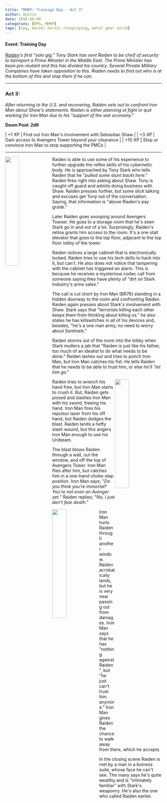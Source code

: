 ```yaml
---
title: "MHRP: Trainign Day - Act 3"
author: Austin
date: 2016-06-09
categories: [RPG, MHRP]
tags: [rpg, marvel heroic roleplaying, metal gear solid]
---
```


#### Event:  Training Day

*[Raiden](https://docs.google.com/spreadsheets/d/1p-WQgYI7Ct9d_1YGmA7DXQ6TMRv-c2dUVo1vQdtRU7M/edit?usp=sharing)'s
first "solo gig."  Tony Stark has sent Raiden to be cheif
of security to tarnsport a Prime Minister in the Middle
East.  The Prime Minister has been pro-mutant and this has
divided his country.  Several Private Military Companies
have taken opposition to this.  Riaden needs to find out
who is at the bottom of this and stop them if he can.*

-----

### Act 3:

*After returning to the U.S. and recovering, Raiden sets out to confront Iron Man about Shaw's statements.  Raiden is either planning ot fight or quit working for Iron Man due to his "support of the war economy."*

**Doom Pool:  2d6**

| +1 XP | Find out Iron Man's involvement with Sebastian Shaw |
| +3 XP | Gain access to Avengers Tower beyond your clearance |
| +10 XP | Stop or convince Iron Man to stop supporting the PMCs |

-----

<a href="https://encrypted-tbn2.gstatic.com/images?q=tbn:ANd9GcQGHUGVgsguq9Ta9CbvDiuKAkaeohcTrN5waUd7ppDy_jvPbHUydw"><img src="https://encrypted-tbn2.gstatic.com/images?q=tbn:ANd9GcQGHUGVgsguq9Ta9CbvDiuKAkaeohcTrN5waUd7ppDy_jvPbHUydw" style="height: auto; width: 30%; float: left"></a>

Raiden is able to use some of his experience to further upgrade the reflex skills of his cybernetic body.  He is approached by Tony Stark who tells Raiden that he "*pulled some stunt backt here*."  Raiden fires right into asking about Shaw.  Tony is caught off guard and admits doing business with Shaw.  Raiden presses further, but some slick talking and excuses get Tony out of the conversation.  Saying, that information is "above Riaden's pay grade."

Later Raiden goes snooping around Avengers Towser.  He goes to a storage room that he's seen Stark go in and out of a lot.  Surprisingly, Raiden's retina grants him access to the room.  It's a one stall elevator that goes to the top floor, adjacent to the top floor lobby of the tower.

Raiden notices a large cabinet that is electronically locked.  Raiden tries to use his tech skills to hack into it, but can't.  He also does not notice that tampering with the cabinet has triggered an alarm.  This is because he receives a mysterious codec call from someone saying they have plenty of "dirt on Stark Industry's arms sales."

The call is cut short by Iron Man (BR76) standing in a hidden doorway to the room and confronting Raiden.  Raiden again presses about Stark's involvement with Shaw.  Stark says that "terrorists killing each other keeps them from thinking about killing us."  he also states he has killswitches in all of his devices and, besides, "he's a one man army, no need to worry about Sentinels."

Raiden storms out of the room into the lobby when Stark mutters a jab that "Raiden is just like his father, too much of an idealist to do what needs to be done."  Raiden lashes out and tries to punch Iron Man, but Iron Man catches his fist.  He tells Raiden that he needs to be able to trust him, or else he'll "*let him go*."

<a href="https://encrypted-tbn1.gstatic.com/images?q=tbn:ANd9GcStDCMcU1WYn8IOfIGLnAcr6xvScEmQpBaQgQwD0vZAJjJE8FsK"><img src="https://encrypted-tbn1.gstatic.com/images?q=tbn:ANd9GcStDCMcU1WYn8IOfIGLnAcr6xvScEmQpBaQgQwD0vZAJjJE8FsK" style="height: auto; width: 30%; float: right"></a>

Raiden tries to wrench his hand free, but Iron Man starts to crush it.  But, Raiden gets pissed and slashes Iron Man with his sword, freeing his hand.  Iron Man fires his repulsor laser from his off hand, but Raiden dodges the blast.  Raiden lands a hefty slash wound, but this angers Iron Man enough to use his Unibeam.

The blast blows Raiden through a wall, out the window, and off the top of Avengers Tower.  Iron Man flies after him, but catches him in a one-hand choke-slap position.  Iron Man says; "*Do you think you're immortal?  You're not even an Avenger yet.*"  Raiden replies; "*No, I just don't fear death.*"

<a href="https://encrypted-tbn2.gstatic.com/images?q=tbn:ANd9GcSn4tlaK4P07qC3YjN5o_uO5bEtgilrUjOkUsQmFCQMNk4DPx8u"><img src="https://encrypted-tbn2.gstatic.com/images?q=tbn:ANd9GcSn4tlaK4P07qC3YjN5o_uO5bEtgilrUjOkUsQmFCQMNk4DPx8u" style="height: auto; width: 30%; float: left"></a>

Iron Man hurls Raiden through another window.  Raiden acrobatically lands, but he is very near passing out from damages.  Iron Man says that he has "nothing against Raiden", but "he just can't trust him anymore."  Iron Man gives Raiden the chance to walk away from there, which he accepts.

In the closing scene Raiden is met by a man in a buiness suite, whose face he can't see.  The many says he's quite wealthy and is "intimately familiar" with Stark's weaponry.  He's also the one who called Raiden earlier.


